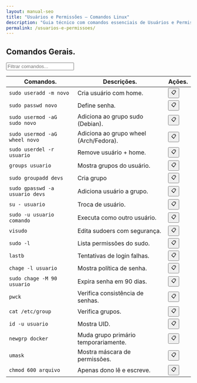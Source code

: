 ```yaml
---
layout: manual-seo
title: "Usuários e Permissões — Comandos Linux"
description: "Guia técnico com comandos essenciais de Usuários e Permissões. Copie, cole e use direto no terminal. Organizado por usuários e permissões."
permalink: /usuarios-e-permissoes/
---
```




<section>



<h2> Comandos Gerais.</h2>

<input type="text" oninput="filtrarLinhas(this.value)" placeholder="Filtrar comandos...">
<script>
function filtrarLinhas(termo) {
  const linhas = document.querySelectorAll('tbody tr');
  linhas.forEach(linha => {
    linha.style.display = linha.textContent.toLowerCase().includes(termo.toLowerCase()) ? '' : 'none';
  });
}
</script>


<div class="table-container">
<table class="evergreen-table">
  <thead>
    <tr>
      <th>Comandos.</th>
      <th>Descrições.</th>
      <th>Ações.</th>
    </tr>
  </thead>
  <tbody>
    <tr>
      <td data-label="Comando"><code>sudo useradd -m novo</code></td>
      <td data-label="Descrição">Cria usuário com home.</td>
      <td data-label="Ação"><button class="copy-btn" data-command="sudo useradd -m novo">📋</button></td>
    </tr>
    <tr>
      <td data-label="Comando"><code>sudo passwd novo</code></td>
      <td data-label="Descrição">Define senha.</td>
      <td data-label="Ação"><button class="copy-btn" data-command="sudo passwd novo">📋</button></td>
    </tr>
    <tr>
      <td data-label="Comando"><code>sudo usermod -aG sudo novo</code></td>
      <td data-label="Descrição">Adiciona ao grupo sudo (Debian).</td>
      <td data-label="Ação"><button class="copy-btn" data-command="sudo usermod -aG sudo novo">📋</button></td>
    </tr>
    <tr>
      <td data-label="Comando"><code>sudo usermod -aG wheel novo</code></td>
      <td data-label="Descrição">Adiciona ao grupo wheel (Arch/Fedora).</td>
      <td data-label="Ação"><button class="copy-btn" data-command="sudo usermod -aG wheel novo">📋</button></td>
    </tr>
    <tr>
      <td data-label="Comando"><code>sudo userdel -r usuario</code></td>
      <td data-label="Descrição">Remove usuário + home.</td>
      <td data-label="Ação"><button class="copy-btn" data-command="sudo userdel -r usuario">📋</button></td>
    </tr>
    <tr>
      <td data-label="Comando"><code>groups usuario</code></td>
      <td data-label="Descrição">Mostra grupos do usuário.</td>
      <td data-label="Ação"><button class="copy-btn" data-command="groups usuario">📋</button></td>
    </tr>
    <tr>
      <td data-label="Comando"><code>sudo groupadd devs</code></td>
      <td data-label="Descrição">Cria grupo</td>
      <td data-label="Ação"><button class="copy-btn" data-command="sudo groupadd devs">📋</button></td>
    </tr>
    <tr>
      <td data-label="Comando"><code>sudo gpasswd -a usuario devs</code></td>
      <td data-label="Descrição">Adiciona usuário a grupo.</td>
      <td data-label="Ação"><button class="copy-btn" data-command="sudo gpasswd -a usuario devs">📋</button></td>
    </tr>
    <tr>
      <td data-label="Comando"><code>su - usuario</code></td>
      <td data-label="Descrição">Troca de usuário.</td>
      <td data-label="Ação"><button class="copy-btn" data-command="su - usuario">📋</button></td>
    </tr>
    <tr>
      <td data-label="Comando"><code>sudo -u usuario comando</code></td>
      <td data-label="Descrição">Executa como outro usuário.</td>
      <td data-label="Ação"><button class="copy-btn" data-command="sudo -u usuario comando">📋</button></td>
    </tr>
    <tr>
      <td data-label="Comando"><code>visudo</code></td>
      <td data-label="Descrição">Edita sudoers com segurança.</td>
      <td data-label="Ação"><button class="copy-btn" data-command="visudo">📋</button></td>
    </tr>
    <tr>
      <td data-label="Comando"><code>sudo -l</code></td>
      <td data-label="Descrição">Lista permissões do sudo.</td>
      <td data-label="Ação"><button class="copy-btn" data-command="sudo -l">📋</button></td>
    </tr>
    <tr>
      <td data-label="Comando"><code>lastb</code></td>
      <td data-label="Descrição">Tentativas de login falhas.</td>
      <td data-label="Ação"><button class="copy-btn" data-command="lastb">📋</button></td>
    </tr>
    <tr>
      <td data-label="Comando"><code>chage -l usuario</code></td>
      <td data-label="Descrição">Mostra política de senha.</td>
      <td data-label="Ação"><button class="copy-btn" data-command="chage -l usuario">📋</button></td>
    </tr>
    <tr>
      <td data-label="Comando"><code>sudo chage -M 90 usuario</code></td>
      <td data-label="Descrição">Expira senha em 90 dias.</td>
      <td data-label="Ação"><button class="copy-btn" data-command="sudo chage -M 90 usuario">📋</button></td>
    </tr>
    <tr>
      <td data-label="Comando"><code>pwck</code></td>
      <td data-label="Descrição">Verifica consistência de senhas.</td>
      <td data-label="Ação"><button class="copy-btn" data-command="pwck">📋</button></td>
    </tr>
    <tr>
      <td data-label="Comando"><code>cat /etc/group</code></td>
      <td data-label="Descrição">Verifica grupos.</td>
      <td data-label="Ação"><button class="copy-btn" data-command="cat /etc/group">📋</button></td>
    </tr>
    <tr>
      <td data-label="Comando"><code>id -u usuario</code></td>
      <td data-label="Descrição">Mostra UID.</td>
      <td data-label="Ação"><button class="copy-btn" data-command="id -u usuario">📋</button></td>
    </tr>
    <tr>
      <td data-label="Comando"><code>newgrp docker</code></td>
      <td data-label="Descrição">Muda grupo primário temporariamente.</td>
      <td data-label="Ação"><button class="copy-btn" data-command="newgrp docker">📋</button></td>
    </tr>
    <tr>
      <td data-label="Comando"><code>umask</code></td>
      <td data-label="Descrição">Mostra máscara de permissões.</td>
      <td data-label="Ação"><button class="copy-btn" data-command="umask">📋</button></td>
    </tr>
    <tr>
      <td data-label="Comando"><code>chmod 600 arquivo</code></td>
      <td data-label="Descrição">Apenas dono lê e escreve.</td>
      <td data-label="Ação"><button class="copy-btn" data-command="chmod 600 arquivo">📋</button></td>
    </tr>
  </tbody>
</table>
</div>






</section>


